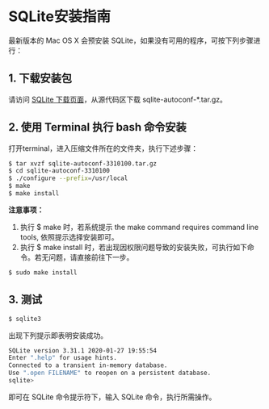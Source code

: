 # SQLite安装指南

最新版本的 Mac OS X 会预安装 SQLite，如果没有可用的程序，可按下列步骤进行：

## 1. 下载安装包

请访问 [SQLite 下载页面](https://sqlite.org/download.html)，从源代码区下载 sqlite-autoconf-*.tar.gz。

## 2. 使用 Terminal 执行 bash 命令安装

打开terminal，进入压缩文件所在的文件夹，执行下述步骤：

```bash
$ tar xvzf sqlite-autoconf-3310100.tar.gz
$ cd sqlite-autoconf-3310100
$ ./configure --prefix=/usr/local
$ make
$ make install
```

**注意事项：** 

1. 执行 $ make 时，若系统提示 the make command requires command line tools, 依照提示选择安装即可。
2. 执行 $ make install 时，若出现因权限问题导致的安装失败，可执行如下命令。若无问题，请直接前往下一步。

```bash
$ sudo make install
```

## 3. 测试

```bash
$ sqlite3
```

出现下列提示即表明安装成功。

```bash
SQLite version 3.31.1 2020-01-27 19:55:54
Enter ".help" for usage hints.
Connected to a transient in-memory database.
Use ".open FILENAME" to reopen on a persistent database.
sqlite> 
```

即可在 SQLite 命令提示符下，输入 SQLite 命令，执行所需操作。
